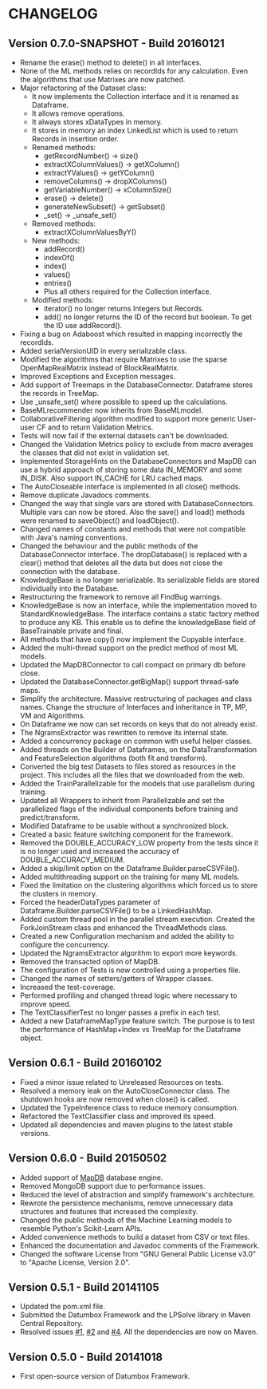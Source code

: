 CHANGELOG
=========

Version 0.7.0-SNAPSHOT - Build 20160121
---------------------------------------

- Rename the erase() method to delete() in all interfaces.
- None of the ML methods relies on recordIds for any calculation. Even the algorithms that use Matrixes are now patched.
- Major refactoring of the Dataset class:
    - It now implements the Collection<Record> interface and it is renamed as Dataframe.
    - It allows remove operations.
    - It always stores xDataTypes in memory.
    - It stores in memory an index LinkedList which is used to return Records in insertion order.
    - Renamed methods:
        - getRecordNumber() -> size()
        - extractXColumnValues() -> getXColumn()
        - extractYValues() -> getYColumn()
        - removeColumns() -> dropXColumns()
        - getVariableNumber() -> xColumnSize()
        - erase() -> delete()
        - generateNewSubset() -> getSubset()
        - _set() -> _unsafe_set()
    - Removed methods:
        - extractXColumnValuesByY()
    - New methods:
        - addRecord()
        - indexOf()
        - index()
        - values()
        - entries()
        - Plus all others required for the Collection interface.
    - Modified methods:
        - iterator() no longer returns Integers but Records.
        - add() no longer returns the ID of the record but boolean. To get the ID use addRecord().
- Fixing a bug on Adaboost which resulted in mapping incorrectly the recordIds.
- Added serialVersionUID in every serializable class.
- Modified the algorithms that require Matrixes to use the sparse OpenMapRealMatrix instead of BlockRealMatrix.
- Improved Exceptions and Exception messages.
- Add support of Treemaps in the DatabaseConnector. Dataframe stores the records in TreeMap.
- Use _unsafe_set() where possible to speed up the calculations.
- BaseMLrecommender now inherits from BaseMLmodel.
- CollaborativeFiltering algorithm modified to support more generic User-user CF and to return Validation Metrics.
- Tests will now fail if the external datasets can't be downloaded.
- Changed the Validation Metrics policy to exclude from macro averages the classes that did not exist in validation set.
- Implemented StorageHints on the DatabaseConnectors and MapDB can use a hybrid approach of storing some data IN_MEMORY and some IN_DISK. Also support IN_CACHE for LRU cached maps.
- The AutoCloseable interface is implemented in all close() methods.
- Remove duplicate Javadocs comments.
- Changed the way that single vars are stored with DatabaseConnectors. Multiple vars can now be stored. Also the save() and load() methods were renamed to saveObject() and loadObject().
- Changed names of constants and methods that were not compatible with Java's naming conventions.
- Changed the behaviour and the public methods of the DatabaseConnector interface. The dropDatabase() is replaced with a clear() method that deletes all the data but does not close the connection with the database.
- KnowledgeBase is no longer serializable. Its serializable fields are stored individually into the Database.
- Restructuring the framework to remove all FindBug warnings.
- KnowledgeBase is now an interface, while the implementation moved to StandardKnowledgeBase. The interface contains a static factory method to produce any KB. This enable us to define the knowledgeBase field of BaseTrainable private and final.
- All methods that have copy() now implement the Copyable interface.
- Added the multi-thread support on the predict method of most ML models.
- Updated the MapDBConnector to call compact on primary db before close.
- Updated the DatabaseConnector.getBigMap() support thread-safe maps.
- Simplify the architecture. Massive restructuring of packages and class names. Change the structure of Interfaces and inheritance in TP, MP, VM and Algorithms.
- On Dataframe we now can set records on keys that do not already exist.
- The NgramsExtractor was rewritten to remove its internal state.
- Added a concurrency package on common with useful helper classes.
- Added threads on the Builder of Dataframes, on the DataTransformation and FeatureSelection algorithms (both fit and transform).
- Converted the big test Datasets to files stored as resources in the project. This includes all the files that we downloaded from the web.
- Added the TrainParallelizable for the models that use parallelism during training.
- Updated all Wrappers to inherit from Parallelizable and set the parallelized flags of the individual components before training and predict/transform.
- Modified Dataframe to be usable without a synchronized block.
- Created a basic feature switching component for the framework.
- Removed the DOUBLE_ACCURACY_LOW property from the tests since it is no longer used and increased the accuracy of DOUBLE_ACCURACY_MEDIUM.
- Added a skip/limit option on the Dataframe.Builder.parseCSVFile().
- Added multithreading support on the training for many ML models.
- Fixed the limitation on the clustering algorithms which forced us to store the clusters in memory.
- Forced the headerDataTypes parameter of Dataframe.Builder.parseCSVFile() to be a LinkedHashMap.
- Added custom thread pool in the parallel stream execution. Created the ForkJoinStream class and enhanced the ThreadMethods class.
- Created a new Configuration mechanism and added the ability to configure the concurrency.
- Updated the NgramsExtractor algorithm to export more keywords.
- Removed the transacted option of MapDB.
- The configuration of Tests is now controlled using a properties file.
- Changed the names of setters/getters of Wrapper classes.
- Increased the test-coverage.
- Performed profiling and changed thread logic where necessary to improve speed.
- The TextClassifierTest no longer passes a prefix in each test.
- Added a new DataframeMapType feature switch. The purpose is to test the performance of HashMap+Index vs TreeMap for the Dataframe object.

Version 0.6.1 - Build 20160102
------------------------------

- Fixed a minor issue related to Unreleased Resources on tests.
- Resolved a memory leak on the AutoCloseConnector class. The shutdown hooks are now removed when close() is called.
- Updated the TypeInference class to reduce memory consumption.
- Refactored the TextClassifier class and improved its speed.
- Updated all dependencies and maven plugins to the latest stable versions.

Version 0.6.0 - Build 20150502
------------------------------

- Added support of [MapDB](http://www.mapdb.org/) database engine.
- Removed MongoDB support due to performance issues.
- Reduced the level of abstraction and simplify framework's architecture.
- Rewrote the persistence mechanisms, remove unnecessary data structures and features that increased the complexity.
- Changed the public methods of the Machine Learning models to resemble Python's Scikit-Learn APIs.
- Added convenience methods to build a dataset from CSV or text files.
- Enhanced the documentation and Javadoc comments of the Framework.
- Changed the software License from "GNU General Public License v3.0" to "Apache License, Version 2.0".

Version 0.5.1 - Build 20141105
------------------------------

- Updated the pom.xml file.
- Submitted the Datumbox Framework and the LPSolve library in Maven Central Repository.
- Resolved issues [#1](https://github.com/datumbox/datumbox-framework/issues/1), [#2](https://github.com/datumbox/datumbox-framework/issues/2) and [#4](https://github.com/datumbox/datumbox-framework/issues/4). All the dependencies are now on Maven.

Version 0.5.0 - Build 20141018
------------------------------

- First open-source version of Datumbox Framework.

